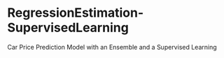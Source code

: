 # RegressionEstimation-SupervisedLearning
Car Price Prediction Model with an Ensemble and a Supervised Learning
